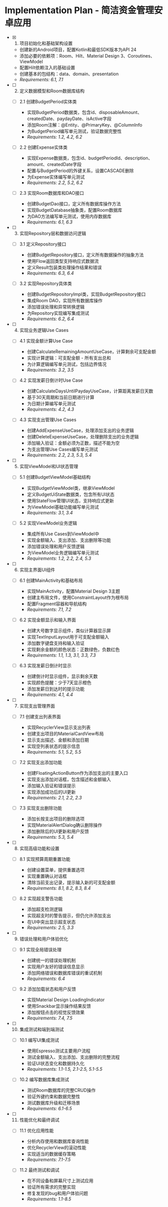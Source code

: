 # Implementation Plan - 简洁资金管理安卓应用

- [x] 1. 项目初始化和基础架构设置
  - 创建新的Android项目，配置Kotlin和最低SDK版本为API 24
  - 添加必要的依赖项：Room、Hilt、Material Design 3、Coroutines、ViewModel
  - 配置Hilt依赖注入的基础设置
  - 创建基本的包结构：data、domain、presentation
  - _Requirements: 6.1, 7.1_

- [ ] 2. 定义数据模型和Room数据库结构
  - [ ] 2.1 创建BudgetPeriod实体类
    - 实现BudgetPeriod数据类，包含id、disposableAmount、createdDate、paydayDate、isActive字段
    - 添加Room注解：@Entity、@PrimaryKey、@ColumnInfo
    - 为BudgetPeriod编写单元测试，验证数据完整性
    - _Requirements: 1.2, 4.2, 6.2_

  - [ ] 2.2 创建Expense实体类
    - 实现Expense数据类，包含id、budgetPeriodId、description、amount、createdDate字段
    - 配置与BudgetPeriod的外键关系，设置CASCADE删除
    - 为Expense实体编写单元测试
    - _Requirements: 2.2, 5.2, 6.2_

  - [ ] 2.3 实现Room数据库和DAO接口
    - 创建BudgetDao接口，定义所有数据库操作方法
    - 实现BudgetDatabase抽象类，配置Room数据库
    - 为DAO方法编写单元测试，使用内存数据库
    - _Requirements: 6.1, 6.3_

- [ ] 3. 实现Repository层和数据访问逻辑
  - [ ] 3.1 定义Repository接口
    - 创建BudgetRepository接口，定义所有数据操作的抽象方法
    - 使用Flow返回类型支持响应式数据流
    - 定义Result包装类处理操作结果和错误
    - _Requirements: 6.3, 6.4_

  - [ ] 3.2 实现Repository具体类
    - 创建BudgetRepositoryImpl类，实现BudgetRepository接口
    - 集成Room DAO，实现所有数据库操作
    - 添加错误处理和异常转换逻辑
    - 为Repository实现编写集成测试
    - _Requirements: 6.2, 6.4_

- [ ] 4. 实现业务逻辑Use Cases
  - [ ] 4.1 实现金额计算Use Case
    - 创建CalculateRemainingAmountUseCase，计算剩余可支配金额
    - 实现计算逻辑：可支配金额 - 所有支出总和
    - 为计算逻辑编写单元测试，包括边界情况
    - _Requirements: 3.2, 3.5_

  - [ ] 4.2 实现发薪日倒计时Use Case
    - 创建CalculateDaysUntilPaydayUseCase，计算距离发薪日天数
    - 基于30天周期和当前日期进行计算
    - 为日期计算编写单元测试
    - _Requirements: 4.2, 4.3_

  - [ ] 4.3 实现支出管理Use Cases
    - 创建AddExpenseUseCase，处理添加支出的业务逻辑
    - 创建DeleteExpenseUseCase，处理删除支出的业务逻辑
    - 添加输入验证：金额必须为正数，描述不能为空
    - 为支出管理Use Cases编写单元测试
    - _Requirements: 2.2, 2.3, 5.3, 5.4_

- [ ] 5. 实现ViewModel和UI状态管理
  - [ ] 5.1 创建BudgetViewModel基础结构
    - 实现BudgetViewModel类，继承ViewModel
    - 定义BudgetUiState数据类，包含所有UI状态
    - 使用StateFlow管理UI状态，支持响应式更新
    - 为ViewModel基础功能编写单元测试
    - _Requirements: 3.1, 3.4_

  - [ ] 5.2 实现ViewModel业务逻辑
    - 集成所有Use Cases到ViewModel中
    - 实现金额输入、支出添加、支出删除等功能
    - 添加错误处理和用户反馈逻辑
    - 为ViewModel业务逻辑编写单元测试
    - _Requirements: 1.2, 2.2, 2.4, 5.3_

- [ ] 6. 实现主界面UI组件
  - [ ] 6.1 创建MainActivity和基础布局
    - 实现MainActivity，配置Material Design 3主题
    - 创建主布局文件，使用ConstraintLayout作为根布局
    - 配置Fragment容器和导航结构
    - _Requirements: 7.1, 7.2_

  - [ ] 6.2 实现金额显示和输入界面
    - 创建大号数字显示组件，类似计算器显示屏
    - 实现TextInputLayout用于可支配金额输入
    - 添加数字键盘支持和输入验证
    - 实现剩余金额的颜色状态：正数绿色，负数红色
    - _Requirements: 1.1, 1.3, 3.1, 3.3, 7.3_

  - [ ] 6.3 实现发薪日倒计时显示
    - 创建倒计时显示组件，显示剩余天数
    - 实现颜色提醒：少于7天显示橙色
    - 添加发薪日到达时的提示功能
    - _Requirements: 4.1, 4.4_

- [ ] 7. 实现支出管理界面
  - [ ] 7.1 创建支出列表界面
    - 实现RecyclerView显示支出列表
    - 创建支出项目的MaterialCardView布局
    - 显示支出描述、金额和添加日期
    - 实现空列表状态的提示信息
    - _Requirements: 5.1, 5.2, 5.5_

  - [ ] 7.2 实现支出添加功能
    - 创建FloatingActionButton作为添加支出的主要入口
    - 实现支出添加对话框，包含描述和金额输入
    - 添加输入验证和错误提示
    - 实现添加成功后的UI更新
    - _Requirements: 2.1, 2.2, 2.3_

  - [ ] 7.3 实现支出删除功能
    - 添加长按支出项目的删除选项
    - 实现MaterialAlertDialog确认删除操作
    - 添加删除后的UI更新和用户反馈
    - _Requirements: 5.3, 5.4_

- [ ] 8. 实现高级功能和设置
  - [ ] 8.1 实现预算周期重置功能
    - 创建设置菜单，提供重置选项
    - 实现重置确认对话框
    - 清除当前支出记录，提示输入新的可支配金额
    - _Requirements: 8.1, 8.2, 8.3, 8.4_

  - [ ] 8.2 实现超支警告功能
    - 添加超支检测逻辑
    - 实现超支时的警告提示，但仍允许添加支出
    - 在UI中突出显示超支状态
    - _Requirements: 2.5, 3.3_

- [ ] 9. 错误处理和用户体验优化
  - [ ] 9.1 实现全局错误处理
    - 创建统一的错误处理机制
    - 实现用户友好的错误信息显示
    - 添加网络错误和数据库错误的重试机制
    - _Requirements: 6.4_

  - [ ] 9.2 添加加载状态和用户反馈
    - 实现Material Design LoadingIndicator
    - 使用Snackbar显示操作结果反馈
    - 添加按钮点击的视觉反馈效果
    - _Requirements: 7.4, 7.5_

- [ ] 10. 集成测试和端到端测试
  - [ ] 10.1 编写UI集成测试
    - 使用Espresso测试主要用户流程
    - 测试金额输入、支出添加、支出删除的完整流程
    - 验证UI状态变化和数据持久化
    - _Requirements: 1.1-1.5, 2.1-2.5, 5.1-5.5_

  - [ ] 10.2 编写数据库集成测试
    - 测试Room数据库的完整CRUD操作
    - 验证外键约束和数据完整性
    - 测试数据库升级和迁移场景
    - _Requirements: 6.1-6.5_

- [ ] 11. 性能优化和最终调试
  - [ ] 11.1 优化应用性能
    - 分析内存使用和数据库查询性能
    - 优化RecyclerView的滚动性能
    - 实现适当的数据缓存策略
    - _Requirements: 7.1-7.5_

  - [ ] 11.2 最终测试和调试
    - 在不同设备和屏幕尺寸上测试应用
    - 验证所有需求的完整实现
    - 修复发现的bug和用户体验问题
    - _Requirements: 1.1-8.5_
